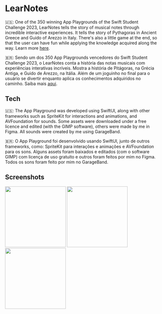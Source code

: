# LearNotes

🇺🇸: One of the 350 winning App Playgrounds of the Swift Student Challenge 2023, LearNotes tells the story of musical notes through incredible interactive experiences. It tells the story of Pythagoras in Ancient Greece and Guido of Arezzo in Italy. There's also a little game at the end, so that the user can have fun while applying the knowledge acquired along the way. Learn more [here](https://www.wwdcscholars.com/s/8CF7983E-FC70-454D-A658-DC77631B3ECD/2023).

🇧🇷: Sendo um dos 350 App Playgrounds vencedores do Swift Student Challenge 2023, o LearNotes conta a história das notas musicais com experiências interativas incríveis. Mostra a história de Pitágoras, na Grécia Antiga, e Guido de Arezzo, na Itália. Além de um joguinho no final para o usuário se divertir enquanto aplica os conhecimentos adquiridos no caminho. Saiba mais [aqui](https://www.wwdcscholars.com/s/8CF7983E-FC70-454D-A658-DC77631B3ECD/2023).

## Tech

🇺🇸: The App Playground was developed using SwiftUI, along with other frameworks such as SpriteKit for interactions and animations, and AVFoundation for sounds. Some assets were downloaded under a free licence and edited (with the GIMP software), others were made by me in Figma. All sounds were created by me using GarageBand.

🇧🇷: O App Playground foi desenvolvido usando SwiftUI, junto de outros frameworks, como: SpriteKit para interações e animações e AVFoundation para os sons. Alguns assets foram baixados e editados (com o software GIMP) com licença de uso gratuito e outros foram feitos por mim no Figma. Todos os sons foram feito por mim no GarageBand.

## Screenshots

<img src="https://github.com/iagoramoss/LearNotes/assets/72955670/80d24d92-a35a-4447-baad-019f3c097554" width="200">
<img src="https://github.com/iagoramoss/LearNotes/assets/72955670/959d56f1-7bb8-44e2-9951-7a16ffcfccc4" width="200">
<img src="https://github.com/iagoramoss/LearNotes/assets/72955670/fab00ed1-e7b0-4520-9aac-e9757d31e66f" width="200">
